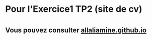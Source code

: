 <h1>Pour l'Exercice1 TP2 (site de cv) <h1>
  
<h2>Vous pouvez consulter <a href="https://allaliamine.github.io/">allaliamine.github.io</a></h2>
